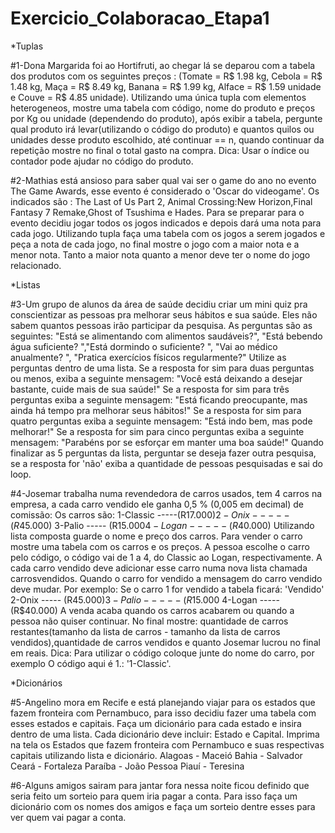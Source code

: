 # Exercicio_Colaboracao_Etapa1
*Tuplas

#1-Dona Margarida foi ao Hortifruti, ao chegar lá se deparou com a tabela
dos produtos com os seguintes preços : (Tomate = R$ 1.98 kg, Cebola = R$ 1.48 kg,
Maça = R$ 8.49 kg, Banana = R$ 1.99 kg, Alface = R$ 1.59 unidade e Couve = R$ 4.85 unidade).
Utilizando uma única tupla com elementos heterogeneos, mostre uma tabela com código, nome do 
produto e preços por Kg ou unidade (dependendo do produto), após exibir a tabela,
pergunte qual produto irá levar(utilizando o código do produto) e quantos quilos ou unidades
desse produto escolhido, até continuar == n, quando continuar da repetição mostre no final o total gasto na compra. 
Dica: Usar o índice ou contador pode ajudar no código do produto.

#2-Mathias está ansioso para saber qual vai ser o game do ano no evento The Game Awards, esse evento é considerado o 'Oscar do videogame'.
Os indicados são : The Last of Us Part 2, Animal Crossing:New Horizon,Final Fantasy 7 Remake,Ghost of Tsushima e Hades.
Para se preparar para o evento decidiu jogar todos os jogos indicados e depois dará uma nota para cada jogo. 
Utilizando tupla faça uma tabela com os jogos a serem jogados e peça a nota de cada jogo, no final mostre o jogo com a maior nota e a menor nota. 
Tanto a maior nota quanto a menor deve ter o nome do jogo relacionado. 

*Listas

#3-Um grupo de alunos da área de saúde decidiu criar um mini quiz pra conscientizar as pessoas pra melhorar seus hábitos e sua saúde.
Eles não sabem quantos pessoas irão participar da pesquisa. As perguntas são as seguintes: "Está se alimentando com alimentos
saudáveis?", "Está bebendo água suficiente? ","Está dormindo o suficiente? ", "Vai ao médico anualmente? ", "Pratica exercícios físicos
regularmente?" Utilize as perguntas dentro de uma lista.
Se a resposta for sim para duas perguntas ou menos, exiba a seguinte mensagem: "Você está deixando a desejar bastante, cuide mais de sua saúde!"
Se a resposta for sim para três perguntas exiba a seguinte mensagem: "Está ficando preocupante, mas ainda há tempo pra melhorar seus hábitos!"
Se a resposta for sim para quatro perguntas exiba a seguinte mensagem: "Está indo bem, mas pode melhorar!"
Se a resposta for sim para cinco perguntas exiba a seguinte mensagem: "Parabéns por se esforçar em manter uma boa saúde!"
Quando finalizar as 5 perguntas da lista, perguntar se  deseja fazer outra pesquisa, 
se a resposta for 'não' exiba a quantidade de pessoas pesquisadas e sai do loop.

#4-Josemar trabalha numa revendedora de carros usados, tem 4 carros na empresa,
a cada carro vendido ele ganha 0,5 % (0,005 em decimal) de comissão:
Os carros são:
1-Classic -----(R$17.000)
2-Onix ----- (R$45.000)
3-Palio ----- (R$15.000
4-Logan -----(R$40.000)
Utilizando lista composta guarde o nome e preço dos carros. Para vender o carro mostre uma tabela com os carros e os preços.
A pessoa escolhe o carro pelo código, o código vai de 1 a 4, do Classic ao Logan, respectivamente. A cada carro vendido deve
adicionar esse carro numa nova lista chamada carrosvendidos. Quando o carro for vendido a mensagem do carro vendido deve mudar. 
Por exemplo: Se o carro 1 for vendido a tabela ficará:
'Vendido'
2-Onix ----- (R$45.000)
3-Palio ----- (R$15.000
4-Logan -----(R$40.000)
A venda acaba quando os carros acabarem ou quando a pessoa não quiser continuar.
No final mostre: quantidade de carros restantes(tamanho da lista de carros - tamanho da lista de carros vendidos),quantidade de carros vendidos 
e quanto Josemar lucrou no final em reais.
Dica: Para utilizar o código coloque junte do nome do carro, por exemplo O código aqui é 1.:  '1-Classic'.

*Dicionários

#5-Angelino mora em Recife e está planejando viajar para os estados que fazem fronteira com Pernambuco, para isso decidiu fazer uma tabela com esses estados e capitais.
Faça um dicionário para cada estado e insira dentro de uma lista. Cada dicionário deve incluir: Estado e Capital.
Imprima na tela os Estados que fazem fronteira com Pernambuco e suas respectivas capitais utilizando lista e dicionário.
Alagoas - Maceió
Bahia - Salvador
Ceará - Fortaleza
Paraíba - João Pessoa
Piauí - Teresina

#6-Alguns amigos sairam para jantar fora nessa noite ficou definido que seria feito um sorteio para quem iria pagar a conta.
Para isso faça um dicionário com os nomes dos amigos e faça um sorteio dentre esses para ver quem vai pagar a conta.

